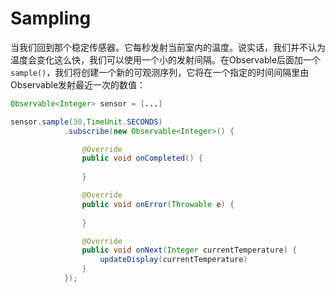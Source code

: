 # Sampling

当我们回到那个稳定传感器。它每秒发射当前室内的温度。说实话，我们并不认为温度会变化这么快，我们可以使用一个小的发射间隔。在Observable后面加一个`sample()`，我们将创建一个新的可观测序列，它将在一个指定的时间间隔里由Observable发射最近一次的数值：

```java
Observable<Integer> sensor = [...]

sensor.sample(30,TimeUnit.SECONDS)
            .subscribe(new Observable<Integer>() {

                @Override
                public void onCompleted() {
                   
                }

                @Override
                public void onError(Throwable e) {
                    
                }

                @Override
                public void onNext(Integer currentTemperature) {
                    updateDisplay(currentTemperature)
                }
            });
```